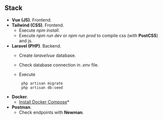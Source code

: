 ## Stack

- **Vue (JS)**. Frontend.
- **Tailwind (CSS)**. Frontend. 
    - Execute *npm install*.
    - Execute *npm run dev* or *npm run prod* to compile css (with **PostCSS**) and js.
- **Laravel (PHP)**. Backend.
    - Create *laravelvue* database.
    - Check database connection in *.env* file.
    - Execute

           php artisan migrate
           php artisan db:seed
- **Docker**.
    - [Install Docker Compose](https://docs.docker.com/compose/install/)*
- **Postman**.
    - Check endpoints with **Newman**.
